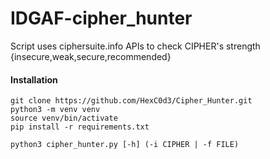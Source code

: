 # IDGAF-cipher_hunter


Script uses ciphersuite.info APIs to check CIPHER's strength {insecure,weak,secure,recommended}


#### Installation

```
git clone https://github.com/HexC0d3/Cipher_Hunter.git
python3 -m venv venv
source venv/bin/activate 
pip install -r requirements.txt

python3 cipher_hunter.py [-h] (-i CIPHER | -f FILE)
```


